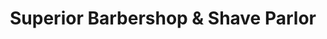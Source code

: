 ---
title: "Superior Barbershop & Shave Parlor"
url: /yakima/superior-barbershop-and-shave-parlor/
shop: hairdresser
---